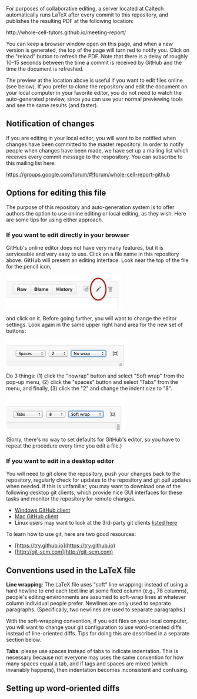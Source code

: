For purposes of collaborative editing, a server located at Caltech automatically runs LaTeX after every commit to this repository, and publishes the resulting PDF at the following location:

<div style="margin-left: auto; margin-right: auto">
  http://whole-cell-tutors.github.io/meeting-report/
</div>

You can keep a browser window open on this page, and when a new version is generated, the top of the page will turn red to notify you.  Click on the "reload" button to refresh the PDF.  Note that there is a delay of roughly 10&ndash;15 seconds between the time a commit is received by GitHub and the time the document is refreshed.

The preview at the location above is useful if you want to edit files online (see below).  If you prefer to clone the repository and edit the document on your local computer in your favorite editor, you do not need to watch the auto-generated preview, since you can use your normal previewing tools and see the same results (and faster).


## Notification of changes

If you are editing in your local editor, you will want to be notified when changes have been committed to the master repository.  In order to notify people when changes have been made, we have set up a mailing list which receives every commit message to the respository.  You can subscribe to this mailing list here:

  https://groups.google.com/forum/#!forum/whole-cell-report-github


## Options for editing this file

The purpose of this repository and auto-generation system is to offer authors the option to use online editing or local editing, as they wish.  Here are some tips for using either approach.


### If you want to edit directly in your browser

GitHub's online editor does not have very many features, but it is serviceable and very easy to use.  Click on a file name in this repository above.  GitHub will present an editing interface.  Look near the top of the file for the pencil icon,

![github-edit-buttons](https://github.com/mhucka/vireo/raw/master/.readme/github-edit-buttons.png)

and click on it.  Before going further, you will want to change the editor settings.  Look again in the same upper right hand area for the new set of buttons:

![github-edit-buttons](https://github.com/mhucka/vireo/raw/master/.readme/github-nowrap.png)

Do 3 things: (1) click the "nowrap" button and select "Soft wrap" from the pop-up menu, (2) click the "spaces" button and select "Tabs" from the menu, and finally, (3) click the "2" and change the indent size to "8".

![github-edit-buttons](https://github.com/mhucka/vireo/raw/master/.readme/github-soft-wrap.png)

(Sorry, there's no way to set defaults for GitHub's editor, so you have to repeat the procedure every time you edit a file.)


### If you want to edit in a desktop editor

You will need to git clone the repository, push your changes back to the repository, regularly check for updates to the repository and git pull updates when needed.  If this is unfamiliar, you may want to download one of the following desktop git clients, which provide nice GUI interfaces for these tasks and monitor the repository for remote changes.

* [Windows GitHub client](https://windows.github.com)
* [Mac GitHub  client](https://mac.github.com)
* Linux users may want to look at the 3rd-party git clients [listed here](http://git-scm.com/download/gui/linux)

To learn how to use git, here are two good resources: 

* [https://try.github.io](https://try.github.io)
* [http://git-scm.com](http://git-scm.com)




## Conventions used in the LaTeX file

**Line wrapping**: The LaTeX file uses "soft" line wrapping: instead of using a hard newline to end each text line at some fixed column (e.g., 78 columns), people's editing environments are assumed to soft-wrap lines at whatever column individual people prefer.  Newlines are only used to separate paragraphs.  (Specifically, two newlines are used to separate paragraphs.)

With the soft-wrapping convention, if you edit files on your local computer, you will want to change your git configuration to use word-oriented diffs instead of line-oriented diffs.  Tips for doing this are described in a separate section below.

**Tabs**: please use spaces instead of tabs to indicate indentation.  This is necessary because not everyone may uses the same convention for how many spaces equal a tab, and if tags and spaces are mixed (which invariably happens), then indentation becomes inconsistent and confusing.


## Setting up word-oriented diffs
